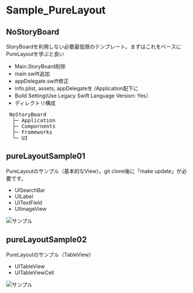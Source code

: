 # Sample_PureLayout

## NoStoryBoard
StoryBoardを利用しない必要最低限のテンプレート。まずはこれをベースにPureLayoutを学ぶと良い
- Main.StoryBoard削除
- main.swift追加
- appDelegate.swift修正
- info.plist, assets, appDelegateを /Application配下に
- Build Setting(Use Legacy Swift Language Version: Yes）
- ディレクトリ構成
<pre>
 NoStoryBoard
  ├─ Application
  ├─ Compornents
  ├─ Frameworks
  └─ UI
</pre>

## pureLayoutSample01
PureLayoutのサンプル（基本的なView）。git clone後に「make update」が必要です。
- UISearchBar
- UILabel
- UITextField
- UIImageView

![サンプル](http://i.imgur.com/MR8S9oH.png "サンプル")

## pureLayoutSample02
PureLayoutのサンプル（TableView）
- UITableView
- UITableViewCell

![サンプル](http://i.imgur.com/6WWDlLR.png "サンプル")
